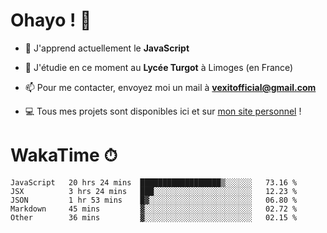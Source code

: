 # Ohayo ! 🌃

- 🔭 J'apprend actuellement le **JavaScript**

- 🌱 J'étudie en ce moment au **Lycée Turgot** à Limoges (en France)

- 📫 Pour me contacter, envoyez moi un mail à <a href="mailto:vexitofficial@gmail.com">**vexitofficial@gmail.com**</a>

- 💻 Tous mes projets sont disponibles ici et sur <a href="https://www.vexcited.me">mon site personnel</a> !

# WakaTime ⏱

<!--START_SECTION:waka-->
```text
JavaScript   20 hrs 24 mins  ██████████████████▒░░░░░░   73.16 % 
JSX          3 hrs 24 mins   ███░░░░░░░░░░░░░░░░░░░░░░   12.23 % 
JSON         1 hr 53 mins    █▓░░░░░░░░░░░░░░░░░░░░░░░   06.80 % 
Markdown     45 mins         ▓░░░░░░░░░░░░░░░░░░░░░░░░   02.72 % 
Other        36 mins         ▓░░░░░░░░░░░░░░░░░░░░░░░░   02.15 % 
```
<!--END_SECTION:waka-->
